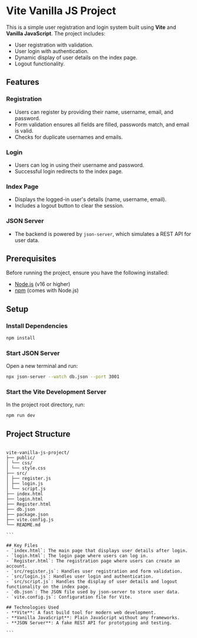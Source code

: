 # Vite Vanilla JS Project

This is a simple user registration and login system built using **Vite** and **Vanilla JavaScript**. The project includes:

- User registration with validation.
- User login with authentication.
- Dynamic display of user details on the index page.
- Logout functionality.

## Features

### Registration

- Users can register by providing their name, username, email, and password.
- Form validation ensures all fields are filled, passwords match, and email is valid.
- Checks for duplicate usernames and emails.

### Login

- Users can log in using their username and password.
- Successful login redirects to the index page.

### Index Page

- Displays the logged-in user's details (name, username, email).
- Includes a logout button to clear the session.

### JSON Server

- The backend is powered by `json-server`, which simulates a REST API for user data.

## Prerequisites

Before running the project, ensure you have the following installed:

- [Node.js](https://nodejs.org/) (v16 or higher)
- [npm](https://www.npmjs.com/) (comes with Node.js)

## Setup
### Install Dependencies

```bash
npm install
```

### Start JSON Server

Open a new terminal and run:

```bash
npx json-server --watch db.json --port 3001
```

### Start the Vite Development Server

In the project root directory, run:

```bash
npm run dev
```

## Project Structure
````

vite-vanilla-js-project/
├── public/
│ └── css/
│ └── style.css
├── src/
│ ├── register.js
│ ├── login.js
│ └── script.js
├── index.html
├── login.html
├── Register.html
├── db.json
├── package.json
├── vite.config.js
└── README.md

```

## Key Files
- `index.html`: The main page that displays user details after login.
- `login.html`: The login page where users can log in.
- `Register.html`: The registration page where users can create an account.
- `src/register.js`: Handles user registration and form validation.
- `src/login.js`: Handles user login and authentication.
- `src/script.js`: Handles the display of user details and logout functionality on the index page.
- `db.json`: The JSON file used by json-server to store user data.
- `vite.config.js`: Configuration file for Vite.

## Technologies Used
- **Vite**: A fast build tool for modern web development.
- **Vanilla JavaScript**: Plain JavaScript without any frameworks.
- **JSON Server**: A fake REST API for prototyping and testing.

```

